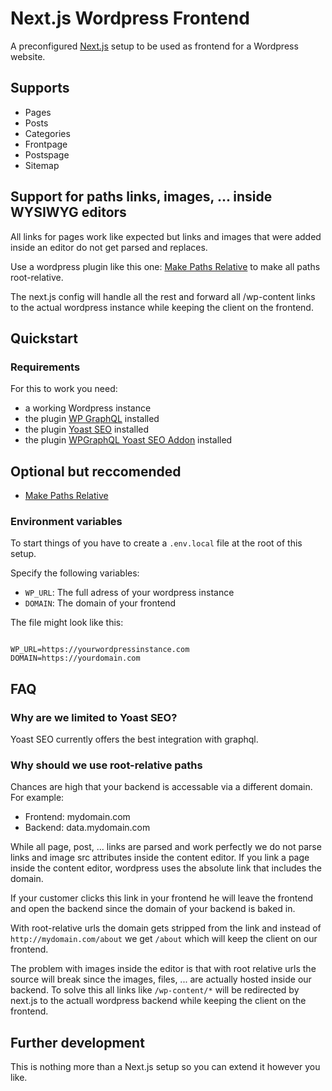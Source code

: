 # Next.js Wordpress Frontend
A preconfigured [Next.js](https://nextjs.org/) setup to be used as frontend for a Wordpress website.

## Supports
- Pages
- Posts
- Categories
- Frontpage
- Postspage
- Sitemap

## Support for paths links, images, ... inside WYSIWYG editors
All links for pages work like expected but links and images that were added inside an editor do not get parsed and replaces.

Use a wordpress plugin like this one: [Make Paths Relative](https://wordpress.org/plugins/make-paths-relative/) to make all paths root-relative.

The next.js config will handle all the rest and forward all /wp-content links to the actual wordpress instance while keeping the client on the frontend.

## Quickstart

### Requirements
For this to work you need:
- a working Wordpress instance
- the plugin [WP GraphQL](https://wordpress.org/plugins/wp-graphql/) installed
- the plugin [Yoast SEO](https://wordpress.org/plugins/wordpress-seo/) installed
- the plugin [WPGraphQL Yoast SEO Addon](https://wordpress.org/plugins/wordpress-seo/) installed

## Optional but reccomended
- [Make Paths Relative](https://wordpress.org/plugins/make-paths-relative/)

### Environment variables
To start things of you have to create a ```.env.local``` file at the root of this setup.

Specify the following variables:
- ```WP_URL```: The full adress of your wordpress instance
- ```DOMAIN```: The domain of your frontend 

The file might look like this:
```

WP_URL=https://yourwordpressinstance.com
DOMAIN=https://yourdomain.com

```
## FAQ
### Why are we limited to Yoast SEO?
Yoast SEO currently offers the best integration with graphql.

### Why should we use root-relative paths
Chances are high that your backend is accessable via a different domain. For example:
- Frontend: mydomain.com
- Backend: data.mydomain.com

While all page, post, ... links are parsed and work perfectly we do not parse links and image src attributes inside the content editor. If you link a page inside the content editor, wordpress uses the absolute link that includes the domain.

If your customer clicks this link in your frontend he will leave the frontend and open the backend since the domain of your backend is baked in.

With root-relative urls the domain gets stripped from the link and instead of ```http://mydomain.com/about``` we get ```/about``` which will keep the client on our frontend.

The problem with images inside the editor is that with root relative urls the source will break since the images, files, ... are actually hosted inside our backend. To solve this all links like ```/wp-content/*``` will be redirected by next.js to the actuall wordpress backend while keeping the client on the frontend.

## Further development
This is nothing more than a Next.js setup so you can extend it however you like.